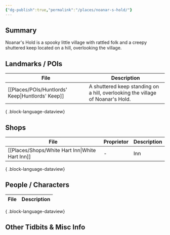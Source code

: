 ```yaml
---
{"dg-publish":true,"permalink":"/places/noanar-s-hold/"}
---
```


## Summary
Noanar's Hold is a spooky little village with rattled folk and a creepy shuttered keep located on a hill, overlooking the village.
## Landmarks / POIs

| File                                                | Description                                                                    |
| --------------------------------------------------- | ------------------------------------------------------------------------------ |
| [[Places/POIs/Huntlords' Keep\|Huntlords' Keep]] | A shuttered keep standing on a hill, overlooking the village of Noanar's Hold. |

{ .block-language-dataview}

## Shops
| File                                               | Proprietor | Description |
| -------------------------------------------------- | ---------- | ----------- |
| [[Places/Shops/White Hart Inn\|White Hart Inn]] | \-         | Inn         |

{ .block-language-dataview}

## People / Characters
| File | Description |
| ---- | ----------- |

{ .block-language-dataview}

## Other Tidbits & Misc Info
